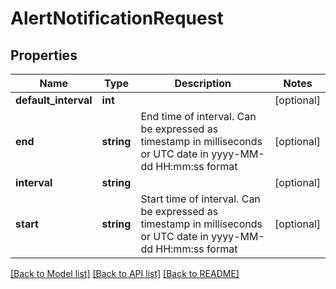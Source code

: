 # AlertNotificationRequest

## Properties
| Name                 | Type       | Description                                                                                                     | Notes      |
| -------------------- | ---------- | --------------------------------------------------------------------------------------------------------------- | ---------- |
| **default_interval** | **int**    |                                                                                                                 | [optional] |
| **end**              | **string** | End time of interval. Can be expressed as timestamp in milliseconds or UTC date in yyyy-MM-dd HH:mm:ss format   | [optional] |
| **interval**         | **string** |                                                                                                                 | [optional] |
| **start**            | **string** | Start time of interval. Can be expressed as timestamp in milliseconds or UTC date in yyyy-MM-dd HH:mm:ss format | [optional] |

[[Back to Model list]](../README.md#documentation-for-models) [[Back to API list]](../README.md#documentation-for-api-endpoints) [[Back to README]](../README.md)
